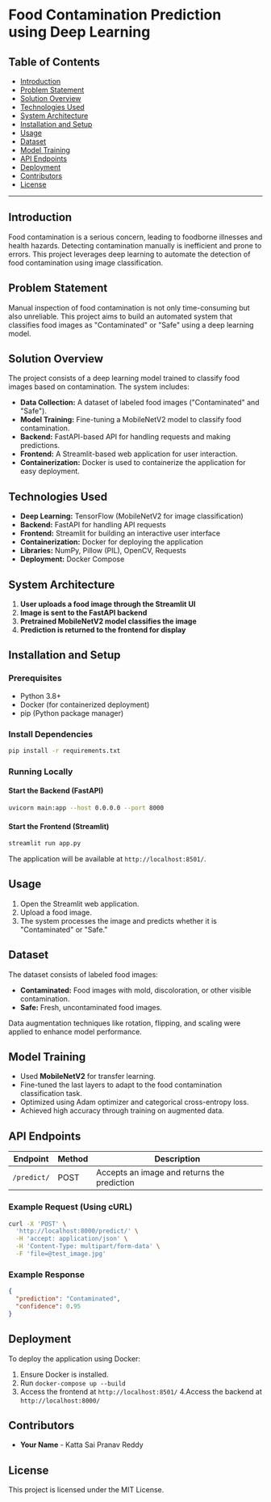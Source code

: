 # Food Contamination Prediction using Deep Learning

## Table of Contents
- [Introduction](#introduction)
- [Problem Statement](#problem-statement)
- [Solution Overview](#solution-overview)
- [Technologies Used](#technologies-used)
- [System Architecture](#system-architecture)
- [Installation and Setup](#installation-and-setup)
- [Usage](#usage)
- [Dataset](#dataset)
- [Model Training](#model-training)
- [API Endpoints](#api-endpoints)
- [Deployment](#deployment)
- [Contributors](#contributors)
- [License](#license)

---

## Introduction
Food contamination is a serious concern, leading to foodborne illnesses and health hazards. Detecting contamination manually is inefficient and prone to errors. This project leverages deep learning to automate the detection of food contamination using image classification.

## Problem Statement
Manual inspection of food contamination is not only time-consuming but also unreliable. This project aims to build an automated system that classifies food images as "Contaminated" or "Safe" using a deep learning model.

## Solution Overview
The project consists of a deep learning model trained to classify food images based on contamination. The system includes:
- **Data Collection:** A dataset of labeled food images ("Contaminated" and "Safe").
- **Model Training:** Fine-tuning a MobileNetV2 model to classify food contamination.
- **Backend:** FastAPI-based API for handling requests and making predictions.
- **Frontend:** A Streamlit-based web application for user interaction.
- **Containerization:** Docker is used to containerize the application for easy deployment.

## Technologies Used
- **Deep Learning:** TensorFlow (MobileNetV2 for image classification)
- **Backend:** FastAPI for handling API requests
- **Frontend:** Streamlit for building an interactive user interface
- **Containerization:** Docker for deploying the application
- **Libraries:** NumPy, Pillow (PIL), OpenCV, Requests
- **Deployment:** Docker Compose

## System Architecture
1. **User uploads a food image through the Streamlit UI**
2. **Image is sent to the FastAPI backend**
3. **Pretrained MobileNetV2 model classifies the image**
4. **Prediction is returned to the frontend for display**

## Installation and Setup

### Prerequisites
- Python 3.8+
- Docker (for containerized deployment)
- pip (Python package manager)


### Install Dependencies
```bash
pip install -r requirements.txt
```

### Running Locally
#### Start the Backend (FastAPI)
```bash
uvicorn main:app --host 0.0.0.0 --port 8000
```

#### Start the Frontend (Streamlit)
```bash
streamlit run app.py
```

The application will be available at `http://localhost:8501/`.

## Usage
1. Open the Streamlit web application.
2. Upload a food image.
3. The system processes the image and predicts whether it is "Contaminated" or "Safe."

## Dataset
The dataset consists of labeled food images:
- **Contaminated:** Food images with mold, discoloration, or other visible contamination.
- **Safe:** Fresh, uncontaminated food images.

Data augmentation techniques like rotation, flipping, and scaling were applied to enhance model performance.

## Model Training
- Used **MobileNetV2** for transfer learning.
- Fine-tuned the last layers to adapt to the food contamination classification task.
- Optimized using Adam optimizer and categorical cross-entropy loss.
- Achieved high accuracy through training on augmented data.

## API Endpoints
| Endpoint | Method | Description |
|----------|--------|-------------|
| `/predict/` | POST | Accepts an image and returns the prediction |

### Example Request (Using cURL)
```bash
curl -X 'POST' \
  'http://localhost:8000/predict/' \
  -H 'accept: application/json' \
  -H 'Content-Type: multipart/form-data' \
  -F 'file=@test_image.jpg'
```

### Example Response
```json
{
  "prediction": "Contaminated",
  "confidence": 0.95
}
```

## Deployment
To deploy the application using Docker:
1. Ensure Docker is installed.
2. Run `docker-compose up --build`
3. Access the frontend at `http://localhost:8501/`
4.Access the backend at `http://localhost:8000/`

## Contributors
- **Your Name** - Katta Sai Pranav Reddy

## License
This project is licensed under the MIT License.

